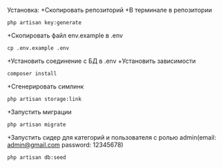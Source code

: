 Установка:
+Скопировать репозиторий
+В терминале в репозитории 
```
php artisan key:generate
```
+Скопировать файл env.example в .env
```
cp .env.example .env
```
+Установить соединение с БД в .env
+Установить зависимости
```
composer install
```
+Сгенерировать симлинк
```
php artisan storage:link
```
+Запустить миграции
```
php artisan migrate
```
+Запустить сидер для категорий и пользователя с ролью admin(email: admin@gmail.com password: 12345678)
```
php artisan db:seed
```
